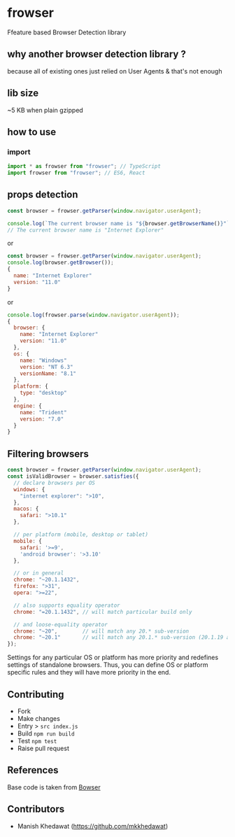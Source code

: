 # frowser

Ffeature based Browser Detection library

## why another browser detection library ?

because all of existing ones just relied on User Agents & that's not enough


## lib size

~5 KB when plain gzipped

## how to use

### import

```javascript
import * as frowser from "frowser"; // TypeScript
import frowser from "frowser"; // ES6, React
```

## props detection

```javascript
const browser = frowser.getParser(window.navigator.userAgent);

console.log(`The current browser name is "${browser.getBrowserName()}"`);
// The current browser name is "Internet Explorer"
```

or

```javascript
const browser = frowser.getParser(window.navigator.userAgent);
console.log(browser.getBrowser());
{
  name: "Internet Explorer"
  version: "11.0"
}
```

or

```javascript
console.log(frowser.parse(window.navigator.userAgent));
{
  browser: {
    name: "Internet Explorer"
    version: "11.0"
  },
  os: {
    name: "Windows"
    version: "NT 6.3"
    versionName: "8.1"
  },
  platform: {
    type: "desktop"
  },
  engine: {
    name: "Trident"
    version: "7.0"
  }
}
```


## Filtering browsers

```javascript
const browser = frowser.getParser(window.navigator.userAgent);
const isValidBrowser = browser.satisfies({
  // declare browsers per OS
  windows: {
    "internet explorer": ">10",
  },
  macos: {
    safari: ">10.1"
  },

  // per platform (mobile, desktop or tablet)
  mobile: {
    safari: '>=9',
    'android browser': '>3.10'
  },

  // or in general
  chrome: "~20.1.1432",
  firefox: ">31",
  opera: ">=22",

  // also supports equality operator
  chrome: "=20.1.1432", // will match particular build only

  // and loose-equality operator
  chrome: "~20",        // will match any 20.* sub-version
  chrome: "~20.1"       // will match any 20.1.* sub-version (20.1.19 as well as 20.1.12.42-alpha.1)
});
```

Settings for any particular OS or platform has more priority and redefines settings of standalone browsers.
Thus, you can define OS or platform specific rules and they will have more priority in the end.

## Contributing
- Fork
- Make changes
- Entry > `src index.js`
- Build `npm run build`
- Test `npm test`
- Raise pull request

## References
Base code is taken from [Bowser](https://github.com/lancedikson/bowser)

## Contributors
- Manish Khedawat (https://github.com/mkkhedawat)


<!--
## publish

```
$ npm adduser
$ npm publish --access public .
```
-->